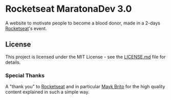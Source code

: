# Rocketseat MaratonaDev 3.0

A website to motivate people to become a blood donor, made in a 2-days [Rocketseat](https://rocketseat.com.br/)'s event.

## License

This project is licensed under the MIT License - see the [LICENSE.md](LICENSE.md) file for details.

### Special Thanks

A "thank you" to [Rocketseat](https://rocketseat.com.br/) and in particular [Mayk Brito](https://github.com/maykbrito) for the high quality content explained in such a simple way.